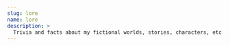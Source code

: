 ```yaml
---
slug: lore
name: lore
description: >
  Trivia and facts about my fictional worlds, stories, characters, etc.
---
```

